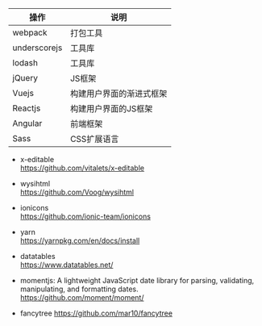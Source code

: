 



| 操作           | 说明           |
| ------------ | ------------ |
| webpack      | 打包工具         |
| underscorejs | 工具库          |
| lodash       | 工具库          |
| jQuery       | JS框架         |
| Vuejs        | 构建用户界面的渐进式框架 |
| Reactjs      | 构建用户界面的JS框架  |
| Angular      | 前端框架  |
| Sass         | CSS扩展语言      |

* x-editable  
  https://github.com/vitalets/x-editable

* wysihtml  
  https://github.com/Voog/wysihtml

* ionicons  
  https://github.com/ionic-team/ionicons

* yarn  
  https://yarnpkg.com/en/docs/install

* datatables  
  https://www.datatables.net/

* momentjs: 
  A lightweight JavaScript date library for parsing, validating, manipulating, and formatting dates.
  https://github.com/moment/moment/

* fancytree
https://github.com/mar10/fancytree
